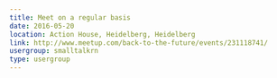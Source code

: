 ```yaml
---
title: Meet on a regular basis
date: 2016-05-20
location: Action House, Heidelberg, Heidelberg
link: http://www.meetup.com/back-to-the-future/events/231118741/
usergroup: smalltalkrn
type: usergroup
---
```

